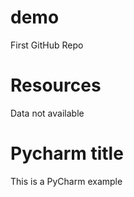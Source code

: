 # demo
First GitHub Repo

# Resources 
Data not available 

# Pycharm title
This is a PyCharm example